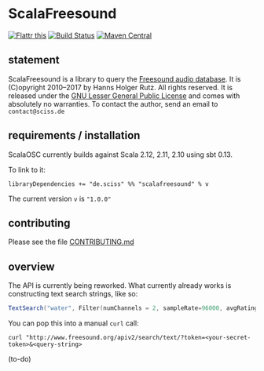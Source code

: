 # ScalaFreesound

[![Flattr this](http://api.flattr.com/button/flattr-badge-large.png)](https://flattr.com/submit/auto?user_id=sciss&url=https%3A%2F%2Fgithub.com%2FSciss%2FScalaFreesound&title=ScalaFreesound&language=Scala&tags=github&category=software)
[![Build Status](https://travis-ci.org/Sciss/ScalaFreesound.svg?branch=master)](https://travis-ci.org/Sciss/ScalaFreesound)
[![Maven Central](https://maven-badges.herokuapp.com/maven-central/de.sciss/scalafreesound_2.12/badge.svg)](https://maven-badges.herokuapp.com/maven-central/de.sciss/scalafreesound_2.12)

## statement

ScalaFreesound is a library to query the [Freesound audio database](https://freesound.org). It is (C)opyright 2010&ndash;2017 by Hanns Holger Rutz. All rights reserved. It is released under the [GNU Lesser General Public License](http://github.com/Sciss/ScalaFreesound/blob/master/LICENSE) and comes with absolutely no warranties. To contact the author, send an email to `contact@sciss.de`

## requirements / installation

ScalaOSC currently builds against Scala 2.12, 2.11, 2.10 using sbt 0.13.

To link to it:

    libraryDependencies += "de.sciss" %% "scalafreesound" % v

The current version `v` is `"1.0.0"`

## contributing

Please see the file [CONTRIBUTING.md](CONTRIBUTING.md)

## overview

The API is currently being reworked. What currently already works is constructing text search strings, like so:

```scala
TextSearch("water", Filter(numChannels = 2, sampleRate=96000, avgRating = 3.0 to *)).toQueryString
```

You can pop this into a manual `curl` call:

    curl "http://www.freesound.org/apiv2/search/text/?token=<your-secret-token>&<query-string>

(to-do)
